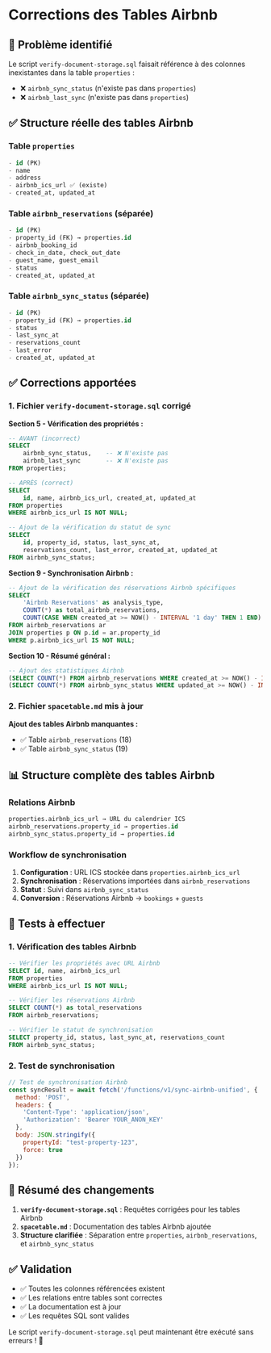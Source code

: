 # Corrections des Tables Airbnb

## 🚨 Problème identifié

Le script `verify-document-storage.sql` faisait référence à des colonnes inexistantes dans la table `properties` :
- ❌ `airbnb_sync_status` (n'existe pas dans `properties`)
- ❌ `airbnb_last_sync` (n'existe pas dans `properties`)

## ✅ Structure réelle des tables Airbnb

### Table `properties`
```sql
- id (PK)
- name
- address
- airbnb_ics_url ✅ (existe)
- created_at, updated_at
```

### Table `airbnb_reservations` (séparée)
```sql
- id (PK)
- property_id (FK) → properties.id
- airbnb_booking_id
- check_in_date, check_out_date
- guest_name, guest_email
- status
- created_at, updated_at
```

### Table `airbnb_sync_status` (séparée)
```sql
- id (PK)
- property_id (FK) → properties.id
- status
- last_sync_at
- reservations_count
- last_error
- created_at, updated_at
```

## ✅ Corrections apportées

### 1. **Fichier `verify-document-storage.sql` corrigé**

**Section 5 - Vérification des propriétés :**
```sql
-- AVANT (incorrect)
SELECT 
    airbnb_sync_status,    -- ❌ N'existe pas
    airbnb_last_sync       -- ❌ N'existe pas
FROM properties;

-- APRÈS (correct)
SELECT 
    id, name, airbnb_ics_url, created_at, updated_at
FROM properties 
WHERE airbnb_ics_url IS NOT NULL;

-- Ajout de la vérification du statut de sync
SELECT 
    id, property_id, status, last_sync_at, 
    reservations_count, last_error, created_at, updated_at
FROM airbnb_sync_status;
```

**Section 9 - Synchronisation Airbnb :**
```sql
-- Ajout de la vérification des réservations Airbnb spécifiques
SELECT 
    'Airbnb Reservations' as analysis_type,
    COUNT(*) as total_airbnb_reservations,
    COUNT(CASE WHEN created_at >= NOW() - INTERVAL '1 day' THEN 1 END) as recent_airbnb_reservations
FROM airbnb_reservations ar
JOIN properties p ON p.id = ar.property_id
WHERE p.airbnb_ics_url IS NOT NULL;
```

**Section 10 - Résumé général :**
```sql
-- Ajout des statistiques Airbnb
(SELECT COUNT(*) FROM airbnb_reservations WHERE created_at >= NOW() - INTERVAL '1 day') as airbnb_reservations_today,
(SELECT COUNT(*) FROM airbnb_sync_status WHERE updated_at >= NOW() - INTERVAL '1 day') as sync_status_updates_today;
```

### 2. **Fichier `spacetable.md` mis à jour**

**Ajout des tables Airbnb manquantes :**
- ✅ Table `airbnb_reservations` (18)
- ✅ Table `airbnb_sync_status` (19)

## 📊 Structure complète des tables Airbnb

### Relations Airbnb
```sql
properties.airbnb_ics_url → URL du calendrier ICS
airbnb_reservations.property_id → properties.id
airbnb_sync_status.property_id → properties.id
```

### Workflow de synchronisation
1. **Configuration** : URL ICS stockée dans `properties.airbnb_ics_url`
2. **Synchronisation** : Réservations importées dans `airbnb_reservations`
3. **Statut** : Suivi dans `airbnb_sync_status`
4. **Conversion** : Réservations Airbnb → `bookings` + `guests`

## 🧪 Tests à effectuer

### 1. **Vérification des tables Airbnb**

```sql
-- Vérifier les propriétés avec URL Airbnb
SELECT id, name, airbnb_ics_url 
FROM properties 
WHERE airbnb_ics_url IS NOT NULL;

-- Vérifier les réservations Airbnb
SELECT COUNT(*) as total_reservations
FROM airbnb_reservations;

-- Vérifier le statut de synchronisation
SELECT property_id, status, last_sync_at, reservations_count
FROM airbnb_sync_status;
```

### 2. **Test de synchronisation**

```javascript
// Test de synchronisation Airbnb
const syncResult = await fetch('/functions/v1/sync-airbnb-unified', {
  method: 'POST',
  headers: {
    'Content-Type': 'application/json',
    'Authorization': 'Bearer YOUR_ANON_KEY'
  },
  body: JSON.stringify({
    propertyId: "test-property-123",
    force: true
  })
});
```

## 🎯 Résumé des changements

1. **`verify-document-storage.sql`** : Requêtes corrigées pour les tables Airbnb
2. **`spacetable.md`** : Documentation des tables Airbnb ajoutée
3. **Structure clarifiée** : Séparation entre `properties`, `airbnb_reservations`, et `airbnb_sync_status`

## ✅ Validation

- ✅ Toutes les colonnes référencées existent
- ✅ Les relations entre tables sont correctes
- ✅ La documentation est à jour
- ✅ Les requêtes SQL sont valides

Le script `verify-document-storage.sql` peut maintenant être exécuté sans erreurs ! 🎉
